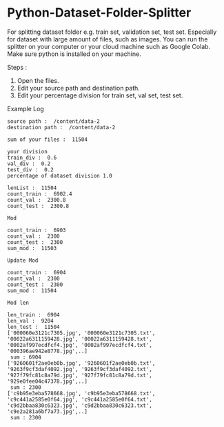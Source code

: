# Python-Dataset-Folder-Splitter
For splitting dataset folder e.g. train set, validation set, test set. Especially for dataset with large amount of files, such as images.
You can run the splitter on your computer or your cloud machine such as Google Colab. Make sure python is installed on your machine.

Steps :
1. Open the files.
2. Edit your source path and destination path.
3. Edit your percentage division for train set, val set, test set.

Example Log

```
source path :  /content/data-2
destination path :  /content/data-2 

sum of your files :  11504

your division 
train_div :  0.6 
val_div :  0.2 
test_div :  0.2
percentage of dataset division 1.0 

lenList :  11504
count_train :  6902.4
count_val :  2300.8
count_test :  2300.8

Mod

count_train :  6903
count_val :  2300
count_test :  2300
sum_mod :  11503

Update Mod

count_train :  6904
count_val :  2300
count_test :  2300
sum_mod :  11504

Mod len

len_train :  6904
len_val :  9204
len_test :  11504
['000060e3121c7305.jpg', '000060e3121c7305.txt', '00022a6311159428.jpg', '00022a6311159428.txt', '0002af997ecdfcf4.jpg', '0002af997ecdfcf4.txt', '000396ae942e8778.jpg',..] 
 sum : 6904
['9260601f2ae0eb0b.jpg', '9260601f2ae0eb0b.txt', '9263f9cf3daf4092.jpg', '9263f9cf3daf4092.txt', '927f79fc81c8a79d.jpg', '927f79fc81c8a79d.txt', '929e0fee04c47378.jpg',..] 
 sum : 2300
['c9b95e3eba578668.jpg', 'c9b95e3eba578668.txt', 'c9c441a2585e0f64.jpg', 'c9c441a2585e0f64.txt', 'c9d2bbaa830c6323.jpg', 'c9d2bbaa830c6323.txt', 'c9e2a281a6bf7a73.jpg',..] 
 sum : 2300
 ```
